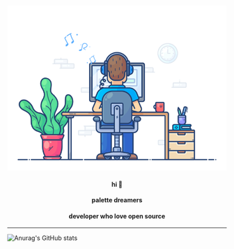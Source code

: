<div align="center" width="100%">
  <img src="https://github.com/songjianet/songjianet/blob/main/images/working.gif" width="550" />
  
  #### hi 👋
  #### palette dreamers
  #### developer who love open source
</div>

---








![Anurag's GitHub stats](https://github-readme-stats.vercel.app/api?username=songjianet&show_icons=true&theme=vue&show_owner=false)
